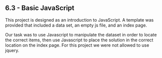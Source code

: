 ## 6.3 - Basic JavaScript

This project is designed as an introduction to JavaScript. A template was provided that included a data set, an empty js file, and an index page.

Our task was to use Javascript to manipulate the dataset in order to locate the correct items, then use Javascript to place the solution in the correct location on the index page. For this project we were not allowed to use jquery.
